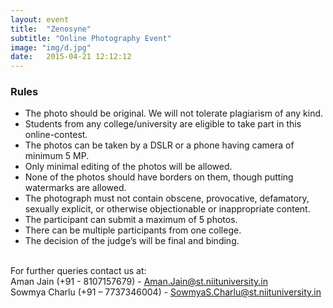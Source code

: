 ```yaml
---
layout: event
title:  "Zenosyne"
subtitle: "Online Photography Event"
image: "img/d.jpg"
date:   2015-04-21 12:12:12
---
```


### Rules
- The photo should be original. We will not tolerate plagiarism of any kind.
- Students from any college/university are eligible to take part in this online-contest.
- The photos can be taken by a DSLR or a phone having camera of minimum 5 MP. 
- Only minimal editing of the photos will be allowed.
- None of the photos should have borders on them, though putting watermarks are allowed.
- The photograph must not contain obscene, provocative, defamatory, sexually explicit, or otherwise objectionable or inappropriate content.
- The participant can submit a maximum of 5 photos.
- There can be multiple participants from one college.
- The decision of the judge’s will be final and binding.
 
<br>For further queries contact us at:
<br>Aman Jain (+91 - 8107157679) - Aman.Jain@st.niituniversity.in
<br>Sowmya Charlu (+91 – 7737346004) - SowmyaS.Charlu@st.niituniversity.in
